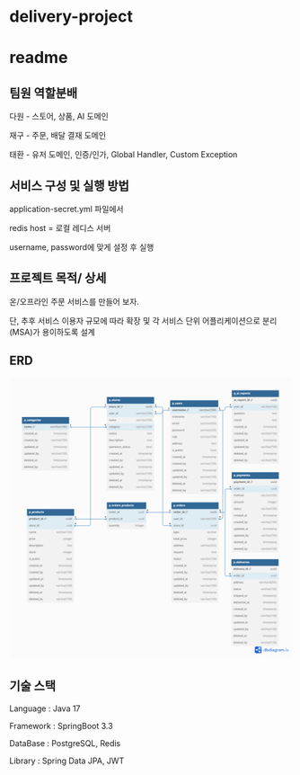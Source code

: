 # delivery-project

# readme

## 팀원 역할분배

다원 - 스토어, 상품, AI 도메인

재구 - 주문, 배달 결재 도메인

태환 - 유저 도메인, 인증/인가, Global Handler, Custom Exception

## 서비스 구성 및 실행 방법

application-secret.yml 파일에서

redis host = 로컬 레디스 서버

username, password에 맞게 설정 후 실행

## 프로젝트 목적/ 상세

온/오프라인 주문 서비스를 만들어 보자.

단, 추후 서비스 이용자 규모에 따라 확장 및  각 서비스 단위 어플리케이션으로 분리(MSA)가 용이하도록 설계

## ERD
![erd](./mococo_order(4).png)
## 기술 스택

Language : Java 17

Framework : SpringBoot 3.3

DataBase : PostgreSQL, Redis

Library : Spring Data JPA, JWT
